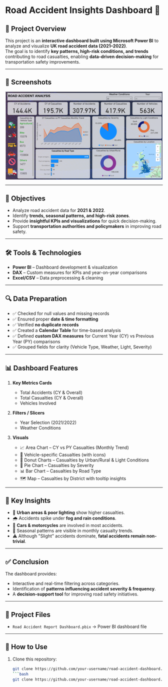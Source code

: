 # Road Accident Insights Dashboard 🚦

## 📌 Project Overview
This project is an **interactive dashboard built using Microsoft Power BI** to analyze and visualize **UK road accident data (2021–2022)**.  
The goal is to identify **key patterns, high-risk conditions, and trends** contributing to road casualties, enabling **data-driven decision-making** for transportation safety improvements.

---

## 📸 Screenshots
![Streamlit UI Screenshot](Road_Accident_Dashboard.PNG)

---

## 🎯 Objectives
- Analyze road accident data for **2021 & 2022**.  
- Identify **trends, seasonal patterns, and high-risk zones**.  
- Provide **insightful KPIs and visualizations** for quick decision-making.  
- Support **transportation authorities and policymakers** in improving road safety.

---

## 🛠️ Tools & Technologies
- **Power BI** – Dashboard development & visualization  
- **DAX** – Custom measures for KPIs and year-on-year comparisons  
- **Excel/CSV** – Data preprocessing & cleaning  

---

## 🔍 Data Preparation
- ✅ Checked for null values and missing records  
- ✅ Ensured proper **date & time formatting**  
- ✅ Verified **no duplicate records**  
- ✅ Created a **Calendar Table** for time-based analysis  
- ✅ Defined **custom DAX measures** for Current Year (CY) vs Previous Year (PY) comparisons  
- ✅ Grouped fields for clarity (Vehicle Type, Weather, Light, Severity)  

---

## 📊 Dashboard Features
1. **Key Metrics Cards**  
   - Total Accidents (CY & Overall)  
   - Total Casualties (CY & Overall)  
   - Vehicles Involved  

2. **Filters / Slicers**  
   - Year Selection (2021/2022)  
   - Weather Conditions  

3. **Visuals**  
   - 📈 Area Chart – CY vs PY Casualties (Monthly Trend)  
   - 🚗 Vehicle-specific Casualties (with icons)  
   - 🍩 Donut Charts – Casualties by Urban/Rural & Light Conditions  
   - 🥧 Pie Chart – Casualties by Severity  
   - 📊 Bar Chart – Casualties by Road Type  
   - 🗺️ Map – Casualties by District with tooltip insights  

---

## 📌 Key Insights
- 🚦 **Urban areas & poor lighting** show higher casualties.  
- 🌧️ Accidents spike under **fog and rain conditions**.  
- 🚗 **Cars & motorcycles** are involved in most accidents.  
- 📆 Seasonal patterns are visible in monthly casualty trends.  
- ⚠️ Although "Slight" accidents dominate, **fatal accidents remain non-trivial**.  

---

## ✅ Conclusion
The dashboard provides:  
- Interactive and real-time filtering across categories.  
- Identification of **patterns influencing accident severity & frequency**.  
- A **decision-support tool** for improving road safety initiatives.  

---

## 📂 Project Files
- `Road Accident Report Dashboard.pbix` → Power BI dashboard file  

---

## 🚀 How to Use
1. Clone this repository:
   ```bash
   git clone https://github.com/your-username/road-accident-dashboard.git
   ```bash
   git clone https://github.com/your-username/road-accident-dashboard.git
